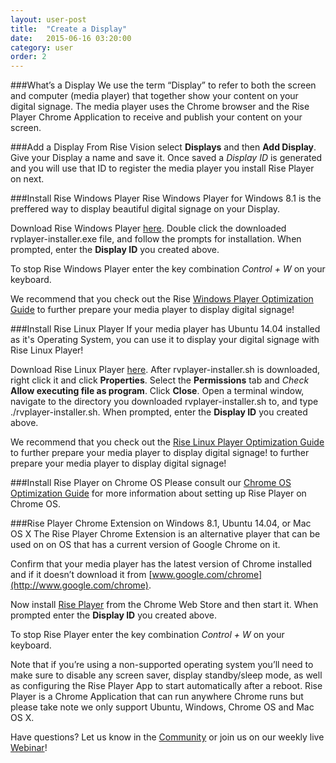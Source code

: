 ```yaml
---
layout: user-post
title:  "Create a Display"
date:   2015-06-16 03:20:00
category: user
order: 2
---
```

###What’s a Display
We use the term “Display” to refer to both the screen and computer (media player) that together show your content on your digital signage. The media player uses 
the Chrome browser and the Rise Player Chrome Application to receive and publish your content on your screen. 

###Add a Display
From Rise Vision select **Displays** and then **Add Display**. Give your Display a name and save it.
Once saved a *Display ID* is generated and you will use that ID to register the media player you install Rise Player on next.

###Install Rise Windows Player
Rise Windows Player for Windows 8.1 is the preffered way to display beautiful digital signage on your Display.

Download Rise Windows Player [here](http://install-versions.risevision.com/rvplayer-installer.exe). Double click the downloaded rvplayer-installer.exe file, and follow the prompts for installation. When prompted, enter the **Display ID** you created above.

To stop Rise Windows Player enter the key combination *Control + W* on your keyboard.

We recommend that you check out the Rise [Windows Player Optimization Guide](user/advanced/display/rise-windows-player) to further prepare your media player to display digital signage!

###Install Rise Linux Player
If your media player has Ubuntu 14.04 installed as it's Operating System, you can use it to display your digital signage with Rise Linux Player!

Download Rise Linux Player [here](http://install-versions.risevision.com/rvplayer-installer.sh). After rvplayer-installer.sh is downloaded, right click it and click **Properties**. Select the **Permissions** tab and *Check* **Allow executing file as program**. Click **Close**. Open a terminal window, navigate to the directory you downloaded rvplayer-installer.sh to, and type ./rvplayer-installer.sh. When prompted, enter the **Display ID** you created above.

We recommend that you check out the [Rise Linux Player Optimization Guide](user/advanced/display/rise-linux-player) to further prepare your media player to display digital signage! to further prepare your media player to display digital signage!

###Install Rise Player on Chrome OS
Please consult our [Chrome OS Optimization Guide](user/advanced/display/configure-kiosk-mode) for more information about setting up Rise Player on Chrome OS.

###Rise Player Chrome Extension on Windows 8.1, Ubuntu 14.04, or Mac OS X
The Rise Player Chrome Extension is an alternative player that can be used on on OS that has a current version of Google Chrome on it.

Confirm that your media player has the latest version of Chrome installed and if it doesn’t download it from [www.google.com/chrome](http://www.google.com/chrome).

Now install [Rise Player](https://chrome.google.com/webstore/detail/rise-vision-chrome-app-pl/mfpgpdablffhbfofnhlpgmokokbahooi) from the Chrome Web Store and 
then start it. When prompted enter the **Display ID** you created above.

To stop Rise Player enter the key combination *Control + W* on your keyboard.

Note that if you’re using a non-supported operating system you’ll need to make sure to disable any screen saver, display standby/sleep mode, as well as 
configuring the Rise Player App to start automatically after a reboot. Rise Player is a Chrome Application that can run anywhere Chrome runs but please take 
note we only support Ubuntu, Windows, Chrome OS and Mac OS X.

Have questions? Let us know in the [Community](http://community.risevision.com) or join us on our weekly live [Webinar](https://www.risevision.com/webinars)!